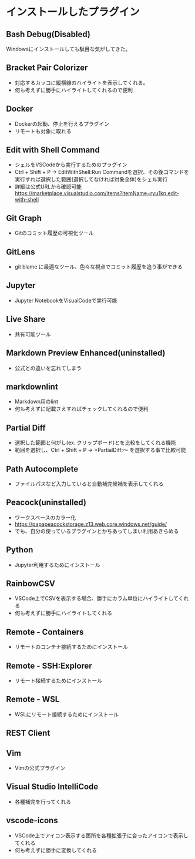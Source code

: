 # インストールしたプラグイン

## Bash Debug(Disabled)

Windowsにインストールしても駄目な気がしてきた。

## Bracket Pair Colorizer

- 対応するカッコに縦横線のハイライトを表示してくれる。
- 何も考えずに勝手にハイライトしてくれるので便利

## Docker

- Dockerの起動、停止を行えるプラグイン
- リモートも対象に取れる

## Edit with Shell Command

- シェルをVSCodeから実行するためのプラグイン
- Ctrl + Shift + P → EditWithShell:Run Commandを選択、その後コマンドを実行すれば選択した範囲(選択してなければ対象全体)をシェル実行
- 詳細は公式URLから確認可能  
<https://marketplace.visualstudio.com/items?itemName=ryu1kn.edit-with-shell>

## Git Graph

- Gitのコミット履歴の可視化ツール

## GitLens

- git blame に最適なツール、色々な視点でコミット履歴を追う事ができる

## Jupyter

- Jupyter NotebookをVisualCodeで実行可能

## Live Share

- 共有可能ツール

## Markdown Preview Enhanced(uninstalled)

- 公式との違いを忘れてしまう

## markdownlint

- Markdown用のlint
- 何も考えずに記載さえすればチェックしてくれるので便利

## Partial Diff

- 選択した範囲と何がし(ex. クリップボード)とを比較をしてくれる機能
- 範囲を選択し、Ctrl + Shift + P → >PartialDiff:～ を選択する事で比較可能

## Path Autocomplete

- ファイルパスなど入力していると自動補完候補を表示してくれる

## Peacock(uninstalled)

- ワークスペースのカラー化
- <https://papapeacockstorage.z13.web.core.windows.net/guide/>
- でも、自分の使っているプラグインとかちあってしまい利用あきらめる

## Python

- Jupyter利用するためにインストール

## RainbowCSV

- VSCode上でCSVを表示する場合、勝手にカラム単位にハイライトしてくれる
- 何も考えずに勝手にハイライトしてくれる

## Remote - Containers

- リモートのコンテナ接続するためにインストール

## Remote - SSH:Explorer

- リモート接続するためにインストール

## Remote - WSL

- WSLにリモート接続するためにインストール

## REST Client

## Vim

- Vimの公式プラグイン

## Visual Studio IntelliCode

- 各種補完を行ってくれる

## vscode-icons

- VSCode上でアイコン表示する箇所を各種拡張子に合ったアイコンで表示してくれる
- 何も考えずに勝手に変換してくれる
